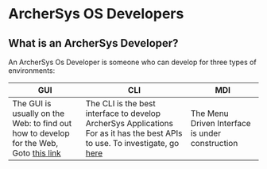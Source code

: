 # ArcherSys OS Developers

## What is an ArcherSys Developer?
An ArcherSys Os Developer is someone who can develop for three types of environments:

| GUI | CLI | MDI|
| -- | -- | -- |
|The GUI is usually on the Web: to find out how to develop for the Web, Goto [this link](developer\README.md)|The CLI is the best interface to develop ArcherSys Applications For as it has the best APIs to use. To investigate, go [here](developer\python\lib_cmd.md)| The Menu Driven Interface is under construction |


